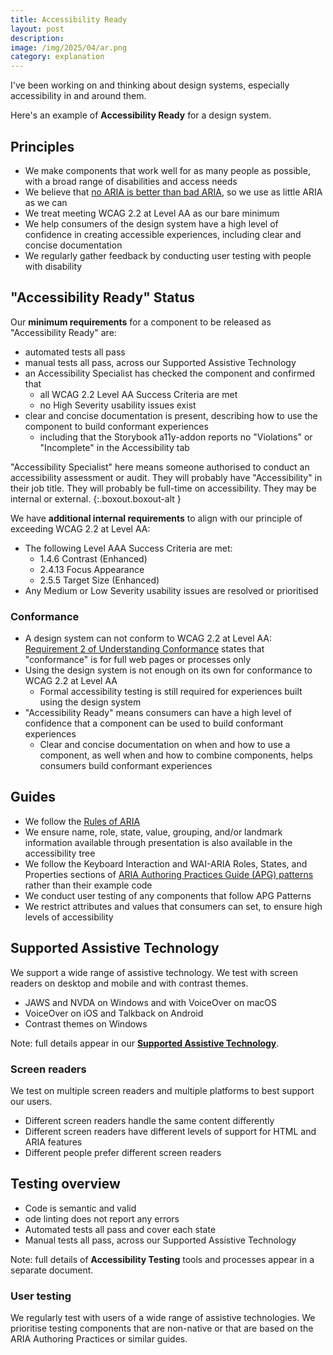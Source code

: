 ```yaml
---
title: Accessibility Ready
layout: post
description: 
image: /img/2025/04/ar.png
category: explanation
---
```


I've been working on and thinking about design systems, especially accessibility in and around them.

Here's an example of **Accessibility Ready** for a design system.

## Principles

- We make components that work well for as many people as possible, with a broad range of disabilities and access needs
- We believe that [no ARIA is better than bad ARIA](https://www.w3.org/WAI/ARIA/apg/practices/read-me-first/), so we use as little ARIA as we can
- We treat meeting WCAG 2.2 at Level AA as our bare minimum
- We help consumers of the design system have a high level of confidence in creating accessible experiences, including clear and concise documentation
- We regularly gather feedback by conducting user testing with people with disability

## "Accessibility Ready" Status

Our **minimum requirements** for a component to be released as "Accessibility Ready" are:

- automated tests all pass
- manual tests all pass, across our Supported Assistive Technology
- an Accessibility Specialist has checked the component and confirmed that
    - all WCAG 2.2 Level AA Success Criteria are met
    - no High Severity usability issues exist
- clear and concise documentation is present, describing how to use the component to build conformant experiences
    - including that the Storybook a11y-addon reports no "Violations" or "Incomplete" in the Accessibility tab

"Accessibility Specialist" here means someone authorised to conduct an accessibility assessment or audit. They will probably have "Accessibility" in their job title. They will probably be full-time on accessibility. They may be internal or external.
{:.boxout.boxout-alt }

We have **additional internal requirements** to align with our principle of exceeding WCAG 2.2 at Level AA:

- The following Level AAA Success Criteria are met:
    - 1.4.6 Contrast (Enhanced)
    - 2.4.13 Focus Appearance
    - 2.5.5 Target Size (Enhanced)
- Any Medium or Low Severity usability issues are resolved or prioritised

### Conformance

- A design system can not conform to WCAG 2.2 at Level AA: [Requirement 2 of Understanding Conformance](https://www.w3.org/WAI/WCAG22/Understanding/conformance#conf-req2) states that "conformance" is for full web pages or processes only
- Using the design system is not enough on its own for conformance to WCAG 2.2 at Level AA
    - Formal accessibility testing is still required for experiences built using the design system
- "Accessibility Ready" means consumers can have a high level of confidence that a component can be used to build conformant experiences
    - Clear and concise documentation on when and how to use a component, as well when and how to combine components, helps consumers build conformant experiences

## Guides

- We follow the [Rules of ARIA](https://www.w3.org/TR/using-aria/#NOTES)
- We ensure name, role, state, value, grouping, and/or landmark information available through presentation is also available in the accessibility tree
- We follow the Keyboard Interaction and WAI-ARIA Roles, States, and Properties sections of [ARIA Authoring Practices Guide (APG) patterns](https://www.w3.org/WAI/ARIA/apg/patterns/) rather than their example code
- We conduct user testing of any components that follow APG Patterns
- We restrict attributes and values that consumers can set, to ensure high levels of accessibility

## Supported Assistive Technology

We support a wide range of assistive technology. We test with screen readers on desktop and mobile and with contrast themes.

- JAWS and NVDA on Windows and with VoiceOver on macOS
- VoiceOver on iOS and Talkback on Android
- Contrast themes on Windows

Note: full details appear in our **[Supported Assistive Technology](/2025/04/21/supported-assistive-technology/)**.

### Screen readers

We test on multiple screen readers and multiple platforms to best support our users.

- Different screen readers handle the same content differently
- Different screen readers have different levels of support for HTML and ARIA features
- Different people prefer different screen readers

## Testing overview

- Code is semantic and valid
- ode linting does not report any errors
- Automated tests all pass and cover each state
- Manual tests all pass, across our Supported Assistive Technology

Note: full details of **Accessibility Testing** tools and processes appear in a separate document.

### User testing

We regularly test with users of a wide range of assistive technologies. We prioritise testing components that are non-native or that are based on the ARIA Authoring Practices or similar guides.

